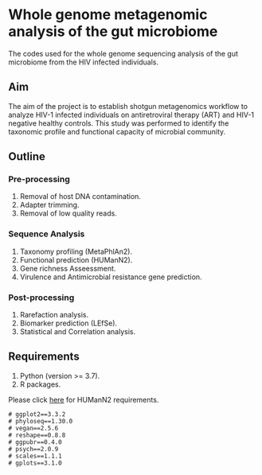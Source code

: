 # Whole genome metagenomic analysis of the gut microbiome

The codes used for the whole genome sequencing analysis of the gut microbiome from the HIV infected individuals.

## Aim

The aim of the project is to establish shotgun metagenomics workflow to analyze HIV-1 infected individuals on antiretroviral therapy (ART) and HIV-1 negative healthy controls. This study was performed to identify the taxonomic profile and functional capacity of microbial community. 

## Outline
### Pre-processing
1) Removal of host DNA contamination.
2) Adapter trimming.
3) Removal of low quality reads.

### Sequence Analysis
1) Taxonomy profiling (MetaPhlAn2).
2) Functional prediction (HUManN2).
3) Gene richness Asseessment.
4) Virulence and Antimicrobial resistance gene prediction.

### Post-processing
1) Rarefaction analysis.
2) Biomarker prediction (LEfSe).
3) Statistical and Correlation analysis.

## Requirements
1. Python (version >= 3.7).
2. R packages.

Please click [here](https://github.com/biobakery/humann) for HUManN2 requirements.


```
# ggplot2==3.3.2
# phyloseq==1.30.0
# vegan==2.5.6
# reshape==0.8.8
# ggpubr==0.4.0
# psych==2.0.9
# scales==1.1.1
# gplots==3.1.0
```
